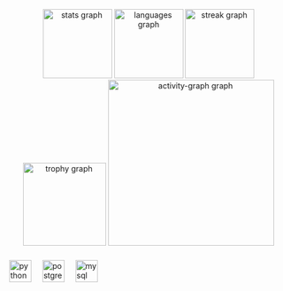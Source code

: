 <div align="center">
  <img src="https://github-readme-stats.vercel.app/api?username=FernandoOMelo&hide_title=false&hide_rank=false&show_icons=true&include_all_commits=true&count_private=true&disable_animations=false&theme=monokai&locale=pt-br&hide_border=false&order=1" height="125" alt="stats graph"  />
  <img src="https://github-readme-stats.vercel.app/api/top-langs?username=FernandoOMelo&locale=pt-br&hide_title=false&layout=compact&card_width=320&langs_count=5&theme=monokai&hide_border=false&order=2" height="125" alt="languages graph"  />
  <img src="https://streak-stats.demolab.com?user=FernandoOMelo&locale=pt-br&mode=weekly&theme=monokai&hide_border=false&border_radius=5&date_format=j%20M%5B%20Y%5D&order=3" height="125" alt="streak graph"  />
  <img src="https://github-profile-trophy.vercel.app?username=FernandoOMelo&theme=monokai&column=-1&row=1&margin-w=4&margin-h=4&no-bg=true&no-frame=true&order=4" height="150" alt="trophy graph"  />
  <img src="https://github-readme-activity-graph.vercel.app/graph?username=FernandoOMelo&radius=50&theme=monokai&area=true&order=5&hide_border=true&hide_title=true" height="300" alt="activity-graph graph"  />
</div>

###

<div align="left">
  <img src="https://cdn.jsdelivr.net/gh/devicons/devicon/icons/python/python-original.svg" height="40" alt="python logo"  />
  <img width="12" />
  <img src="https://cdn.jsdelivr.net/gh/devicons/devicon/icons/postgresql/postgresql-original.svg" height="40" alt="postgresql logo"  />
  <img width="12" />
  <img src="https://cdn.jsdelivr.net/gh/devicons/devicon/icons/mysql/mysql-original.svg" height="40" alt="mysql logo"  />
</div>

###
